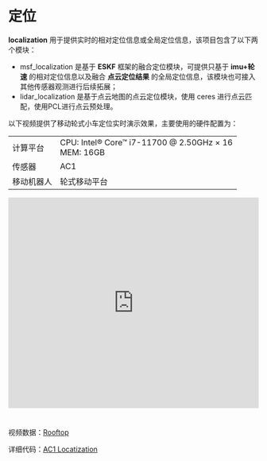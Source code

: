 # 定位  
**localization** 用于提供实时的相对定位信息或全局定位信息，该项目包含了以下两个模块： 
- msf_localization 是基于 **ESKF** 框架的融合定位模块，可提供只基于 **imu+轮速** 的相对定位信息以及融合 **点云定位结果** 的全局定位信息，该模块也可接入其他传感器观测进行后续拓展；
- lidar_localization 是基于点云地图的点云定位模块，使用 ceres 进行点云匹配，使用PCL进行点云预处理。  

以下视频提供了移动轮式小车定位实时演示效果，主要使用的硬件配置为：  

<table class="docutils align-default">
    <tbody>
        <tr class="row-even">
            <td>计算平台</td>
            <td>CPU: Intel® Core™ i7-11700 @ 2.50GHz × 16 <br> MEM: 16GB</td>
        </tr>
        <tr class="row-odd">
            <td>传感器</td>
            <td>AC1</td>
        </tr>
        <tr class="row-even">
            <td>移动机器人</td>
            <td>轮式移动平台</td>
        </tr>
    </tbody>
</table>  
<iframe style="margin-bottom: 24px;" width="100%" height="424" src="https://cdn.robosense.cn/AC1localization_demo.mp4" frameborder="0" allowfullscreen></iframe>  

视频数据：[Rooftop](https://cdn.robosense.cn/AC1localization_demo.zip)  

详细代码：[AC1 Locatization](http://gitlab.robosense.cn/super_sensor_sdk/ros2_sdk/localization)  